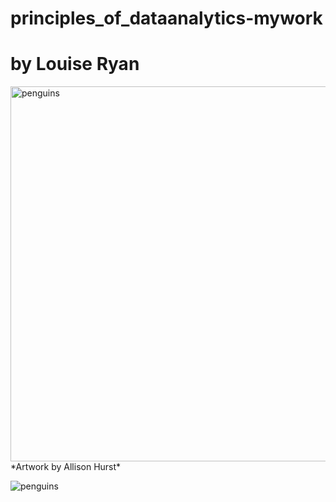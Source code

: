 # principles_of_dataanalytics-mywork

# by Louise Ryan



<img src="https://allisonhorst.github.io/palmerpenguins/reference/figures/lter_penguins.png" alt="penguins" width="600"/>
*Artwork by Allison Hurst*

![penguins](https://upload.wikimedia.org/wikipedia/commons/3/3d/Ant-pen_map_anvers.PNG)


